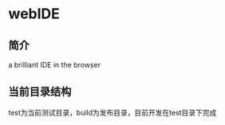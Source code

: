 # webIDE
<h2>简介</h2>
a brilliant IDE in the browser
<br>
<h2>当前目录结构</h2>
<p>test为当前测试目录，build为发布目录，目前开发在test目录下完成</p>
